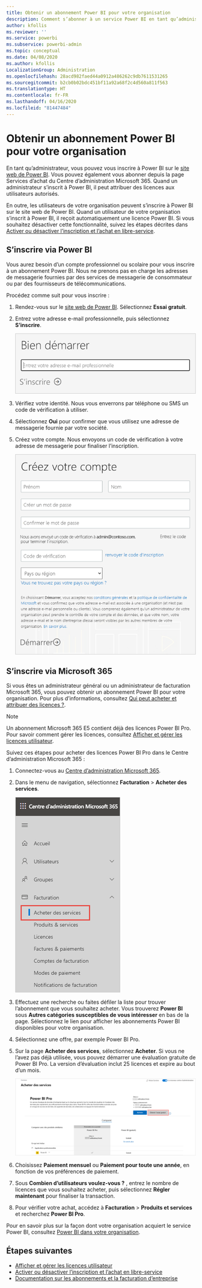 ```yaml
---
title: Obtenir un abonnement Power BI pour votre organisation
description: Comment s’abonner à un service Power BI en tant qu’administrateur et acheter des licences en bloc.
author: kfollis
ms.reviewer: ''
ms.service: powerbi
ms.subservice: powerbi-admin
ms.topic: conceptual
ms.date: 04/08/2020
ms.author: kfollis
LocalizationGroup: Administration
ms.openlocfilehash: 28acd982faed44a0912a486262c9db7611531265
ms.sourcegitcommit: b2cb0b02bdc451bf11a92a68f2c4d560a811f563
ms.translationtype: HT
ms.contentlocale: fr-FR
ms.lasthandoff: 04/16/2020
ms.locfileid: "81447484"
---
```

# <a name="get-a-power-bi-subscription-for-your-organization"></a>Obtenir un abonnement Power BI pour votre organisation

En tant qu’administrateur, vous pouvez vous inscrire à Power BI sur le [site web de Power BI](https://powerbi.microsoft.com). Vous pouvez également vous abonner depuis la page Services d’achat du Centre d’administration Microsoft 365. Quand un administrateur s’inscrit à Power BI, il peut attribuer des licences aux utilisateurs autorisés.

En outre, les utilisateurs de votre organisation peuvent s’inscrire à Power BI sur le site web de Power BI. Quand un utilisateur de votre organisation s’inscrit à Power BI, il reçoit automatiquement une licence Power BI. Si vous souhaitez désactiver cette fonctionnalité, suivez les étapes décrites dans [Activer ou désactiver l’inscription et l’achat en libre-service](service-admin-disable-self-service.md).

## <a name="sign-up-through-power-bi"></a>S’inscrire via Power BI

Vous aurez besoin d’un compte professionnel ou scolaire pour vous inscrire à un abonnement Power BI. Nous ne prenons pas en charge les adresses de messagerie fournies par des services de messagerie de consommateur ou par des fournisseurs de télécommunications.

Procédez comme suit pour vous inscrire :

1. Rendez-vous sur le [site web de Power BI](https://powerbi.microsoft.com). Sélectionnez **Essai gratuit**.
2. Entrez votre adresse e-mail professionnelle, puis sélectionnez **S’inscrire**.

   ![Prise en main de Power BI](media/service-admin-org-subscription/signup-get-started.png)

3. Vérifiez votre identité. Nous vous enverrons par téléphone ou SMS un code de vérification à utiliser.
4. Sélectionnez **Oui** pour confirmer que vous utilisez une adresse de messagerie fournie par votre société.
5. Créez votre compte. Nous envoyons un code de vérification à votre adresse de messagerie pour finaliser l’inscription.

   ![Créer un compte Power BI](media/service-admin-org-subscription/org-signup.png)

## <a name="sign-up-through-microsoft-365"></a>S’inscrire via Microsoft 365

Si vous êtes un administrateur général ou un administrateur de facturation Microsoft 365, vous pouvez obtenir un abonnement Power BI pour votre organisation. Pour plus d’informations, consultez [Qui peut acheter et attribuer des licences ?](../service-admin-licensing-organization.md#who-can-purchase-and-assign-licenses).

> [!NOTE]
>
> Un abonnement Microsoft 365 E5 contient déjà des licences Power BI Pro. Pour savoir comment gérer les licences, consultez [Afficher et gérer les licences utilisateur](service-admin-manage-licenses.md).
>
>

Suivez ces étapes pour acheter des licences Power BI Pro dans le Centre d’administration Microsoft 365 :

1. Connectez-vous au [Centre d’administration Microsoft 365](https://admin.microsoft.com).

2. Dans le menu de navigation, sélectionnez **Facturation** > **Acheter des services**.
  
   ![Menu de facturation Microsoft 365](media/service-admin-org-subscription/m365-billing-menu.png)

3. Effectuez une recherche ou faites défiler la liste pour trouver l’abonnement que vous souhaitez acheter. Vous trouverez **Power BI** sous **Autres catégories susceptibles de vous intéresser** en bas de la page. Sélectionnez le lien pour afficher les abonnements Power BI disponibles pour votre organisation.

4. Sélectionnez une offre, par exemple Power BI Pro.

5. Sur la page **Acheter des services**, sélectionnez **Acheter**. Si vous ne l’avez pas déjà utilisée, vous pouvez démarrer une évaluation gratuite de Power BI Pro. La version d’évaluation inclut 25 licences et expire au bout d’un mois.

   ![Version d’évaluation de Power BI Pro](media/service-admin-org-subscription/m365-org-free-trial-pro.png)

6. Choisissez **Paiement mensuel** ou **Paiement pour toute une année**, en fonction de vos préférences de paiement.

7. Sous **Combien d’utilisateurs voulez-vous ?** , entrez le nombre de licences que vous souhaitez acheter, puis sélectionnez **Régler maintenant** pour finaliser la transaction.

8. Pour vérifier votre achat, accédez à **Facturation** > **Produits et services** et recherchez **Power BI Pro**.

Pour en savoir plus sur la façon dont votre organisation acquiert le service Power BI, consultez [Power BI dans votre organisation](https://docs.microsoft.com/microsoft-365/admin/misc/power-bi-in-your-organization?view=o365-worldwide).

## <a name="next-steps"></a>Étapes suivantes

- [Afficher et gérer les licences utilisateur](service-admin-manage-licenses.md)
- [Activer ou désactiver l’inscription et l’achat en libre-service](service-admin-disable-self-service.md)
- [Documentation sur les abonnements et la facturation d’entreprise](https://docs.microsoft.com/microsoft-365/commerce/?view=o365-worldwide)
